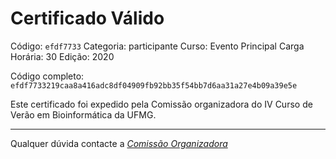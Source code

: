 # Certificado Válido

Código: `efdf7733`
Categoria: participante
Curso: Evento Principal
Carga Horária: 30
Edição: 2020


Código completo: `efdf7733219caa8a416adc8df04909fb92bb35f54bb7d6aa31a27e4b09a39e5e`


Este certificado foi expedido pela Comissão organizadora do IV Curso de Verão em Bioinformática da UFMG.

----

Qualquer dúvida contacte a [_Comissão Organizadora_](<mailto:cursobioinfoufmg@gmail.com$subject=[Certificados]>)

